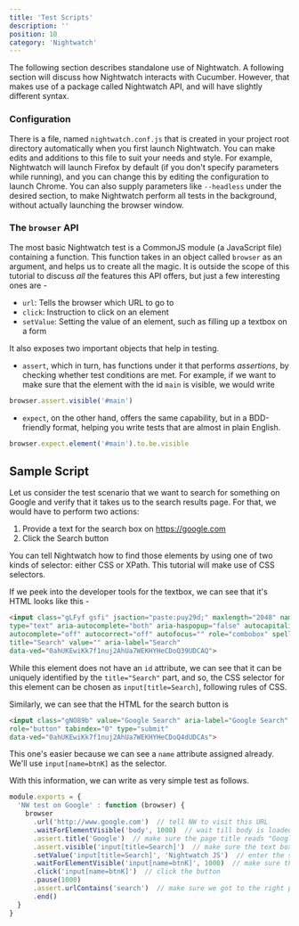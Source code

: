 ```yaml
---
title: 'Test Scripts'
description: ''
position: 10
category: 'Nightwatch'
---
```



<alert type="warning">The following section describes standalone use of Nightwatch. A following section will discuss how Nightwatch interacts with Cucumber. However, that makes use of a package called Nightwatch API, and will have slightly different syntax.</alert>

### Configuration
There is a file, named `nightwatch.conf.js` that is created in your project root directory automatically when you first launch Nightwatch. You can make edits and additions to this file to suit your needs and style. For example, Nightwatch will launch Firefox by default (if you don't specify parameters while running), and you can change this by editing the configuration to launch Chrome. You can also supply parameters like `--headless` under the desired section, to make Nightwatch perform all tests in the background, without actually launching the browser window.

### The `browser` API
The most basic Nightwatch test is a CommonJS module (a JavaScript file) containing a function. This function takes in an object called `browser` as an argument, and helps us to create all the magic. It is outside the scope of this tutorial to discuss _all_ the features this API offers, but just a few interesting ones are \-

- `url`: Tells the browser which URL to go to
- `click`: Instruction to click on an element
- `setValue`: Setting the value of an element, such as filling up a textbox on a form

It also exposes two important objects that help in testing.

- `assert`, which in turn, has functions under it that performs _assertions_, by checking whether test conditions are met. For example, if we want to make sure that the element with the id `main` is visible, we would write

```javascript
browser.assert.visible('#main')
```

- `expect`, on the other hand, offers the same capability, but in a BDD-friendly format, helping you write tests that are almost in plain English.

```javascript
browser.expect.element('#main').to.be.visible
```

## Sample Script
Let us consider the test scenario that we want to search for something on Google and verify that it takes us to the search results page. For that, we would have to perform two actions:

1. Provide a text for the search box on https://google.com
2. Click the Search button

You can tell Nightwatch how to find those elements by using one of two kinds of selector: either CSS or XPath. This tutorial will make use of CSS selectors.

If we peek into the developer tools for the textbox, we can see that it's HTML looks like this \-

```html
<input class="gLFyf gsfi" jsaction="paste:puy29d;" maxlength="2048" name="q" 
type="text" aria-autocomplete="both" aria-haspopup="false" autocapitalize="off" 
autocomplete="off" autocorrect="off" autofocus="" role="combobox" spellcheck="false" 
title="Search" value="" aria-label="Search" 
data-ved="0ahUKEwiKk7f1nuj2AhUa7WEKHYHeCDoQ39UDCAQ">
```

While this element does not have an `id` attribute, we can see that it can be uniquely identified by the `title="Search"` part, and so, the CSS selector for this element can be chosen as `input[title=Search]`, following rules of CSS.

Similarly, we can see that the HTML for the search button is
```html
<input class="gNO89b" value="Google Search" aria-label="Google Search" name="btnK" 
role="button" tabindex="0" type="submit" 
data-ved="0ahUKEwiKk7f1nuj2AhUa7WEKHYHeCDoQ4dUDCAs">
```

This one's easier because we can see a `name` attribute assigned already. We'll use `input[name=btnK]` as the selector.

With this information, we can write as very simple test as follows.

```javascript
module.exports = {
  'NW test on Google' : function (browser) {
    browser
      .url('http://www.google.com')  // tell NW to visit this URL
      .waitForElementVisible('body', 1000)  // wait till body is loaded
      .assert.title('Google')  // make sure the page title reads "Google"
      .assert.visible('input[title=Search]')  // make sure the text box is visible
      .setValue('input[title=Search]', 'Nightwatch JS')  // enter the search term
      .waitForElementVisible('input[name=btnK]', 1000)  // make sure the button is visible
      .click('input[name=btnK]')  // click the button
      .pause(1000)
      .assert.urlContains('search')  // make sure we got to the right page
      .end()
  }
}
```